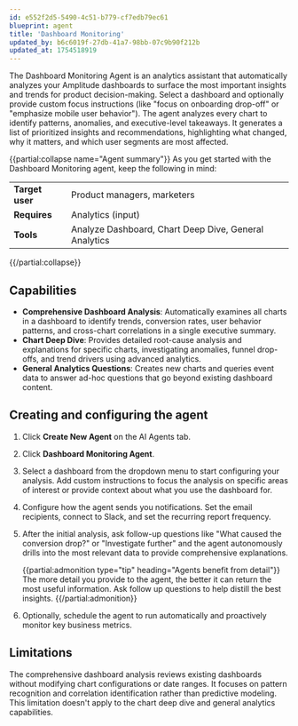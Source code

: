 ```yaml
---
id: e552f2d5-5490-4c51-b779-cf7edb79ec61
blueprint: agent
title: 'Dashboard Monitoring'
updated_by: b6c6019f-27db-41a7-98bb-07c9b90f212b
updated_at: 1754518919
---
```

The Dashboard Monitoring Agent is an analytics assistant that automatically analyzes your Amplitude dashboards to surface the most important insights and trends for product decision-making. Select a dashboard and optionally provide custom focus instructions (like "focus on onboarding drop-off" or "emphasize mobile user behavior"). The agent analyzes every chart to identify patterns, anomalies, and executive-level takeaways. It generates a list of prioritized insights and recommendations, highlighting what changed, why it matters, and which user segments are most affected.

{{partial:collapse name="Agent summary"}}
As you get started with the Dashboard Monitoring agent, keep the following in mind:

|||
|--|--|
| **Target user** | Product managers, marketers |
| **Requires** | Analytics (input) |
| **Tools** | Analyze Dashboard, Chart Deep Dive, General Analytics |

{{/partial:collapse}}

## Capabilities

* **Comprehensive Dashboard Analysis**: Automatically examines all charts in a dashboard to identify trends, conversion rates, user behavior patterns, and cross-chart correlations in a single executive summary.
* **Chart Deep Dive**: Provides detailed root-cause analysis and explanations for specific charts, investigating anomalies, funnel drop-offs, and trend drivers using advanced analytics.
* **General Analytics Questions**: Creates new charts and queries event data to answer ad-hoc questions that go beyond existing dashboard content.

## Creating and configuring the agent


1. Click **Create New Agent** on the AI Agents tab.
2. Click **Dashboard Monitoring Agent**.
3. Select a dashboard from the dropdown menu to start configuring your analysis. Add custom instructions to focus the analysis on specific areas of interest or provide context about what you use the dashboard for.
4. Configure how the agent sends you notifications. Set the email recipients, connect to Slack, and set the recurring report frequency. 
5. After the initial analysis, ask follow-up questions like "What caused the conversion drop?" or "Investigate further" and the agent autonomously drills into the most relevant data to provide comprehensive explanations.

    {{partial:admonition type="tip" heading="Agents benefit from detail"}}
    The more detail you provide to the agent, the better it can return the most useful information. Ask follow up questions to help distill the best insights.
    {{/partial:admonition}}

6. Optionally, schedule the agent to run automatically and proactively monitor key business metrics.

## Limitations

The comprehensive dashboard analysis reviews existing dashboards without modifying chart configurations or date ranges. It focuses on pattern recognition and correlation identification rather than predictive modeling. This limitation doesn't apply to the chart deep dive and general analytics capabilities. 